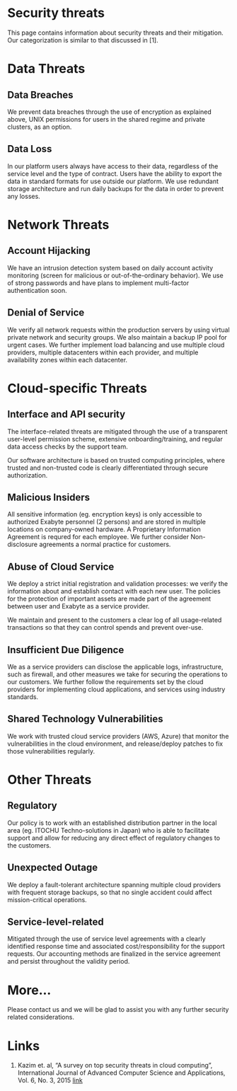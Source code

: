 # Security threats

This page contains information about security threats and their mitigation. Our categorization is similar to that discussed in [1].

# Data Threats

## Data Breaches

We prevent data breaches through the use of encryption as explained above, UNIX permissions for users in the shared regime and private clusters, as an option.

## Data Loss

In our platform users always have access to their data, regardless of the service level and the type of contract. Users have the ability to export the data in standard formats for use outside our platform. We use redundant storage architecture and run daily backups for the data in order to prevent any losses.


# Network Threats

## Account Hijacking

We have an intrusion detection system based on daily account activity monitoring (screen for malicious or out-of-the-ordinary behavior). We use of strong passwords and have plans to implement multi-factor authentication soon.

## Denial of Service

We verify all network requests within the production servers by using virtual private network and security groups. We also maintain a backup IP pool for urgent cases. We further implement load balancing and use multiple cloud providers, multiple datacenters within each provider, and multiple availability zones within each datacenter.

# Cloud-specific Threats

## Interface and API security

The interface-related threats are mitigated through the use of a transparent user-level permission scheme, extensive onboarding/training, and regular data access checks by the support team.

Our software architecture is based on trusted computing principles, where trusted and non-trusted code is clearly differentiated through secure authorization.

## Malicious Insiders

All sensitive information (eg. encryption keys) is only accessible to authorized Exabyte personnel (2 persons) and are stored in multiple locations on company-owned hardware. A Proprietary Information Agreement is requred for each employee. We further consider Non-disclosure agreements a normal practice for customers.

## Abuse of Cloud Service

We deploy a strict initial registration and validation processes: we verify the information about and establish contact with each new user. The policies for the protection of important assets are made part of the agreement between user and Exabyte as a service provider.

We maintain and present to the customers a clear log of all usage-related transactions so that they can control spends and prevent over-use.

## Insufficient Due Diligence

We as a service providers can disclose the applicable logs, infrastructure, such as firewall, and other measures we take for securing the operations to our customers. We further follow the requirements set by the cloud providers for implementing cloud applications, and services using industry standards.

## Shared Technology Vulnerabilities

We work with trusted cloud service providers (AWS, Azure) that monitor the vulnerabilities in the cloud environment, and release/deploy patches to fix those vulnerabilities regularly.

# Other Threats
## Regulatory

Our policy is to work with an established distribution partner in the local area (eg. ITOCHU Techno-solutions in Japan) who is able to facilitate support and allow for reducing any direct effect of regulatory changes to the customers.

## Unexpected Outage

We deploy a fault-tolerant architecture spanning multiple cloud providers with frequent storage backups, so that no single accident could affect mission-critical operations.

## Service-level-related

Mitigated through the use of service level agreements with a clearly identified response time and associated cost/responsibility for the support requests. Our accounting methods are finalized in the service agreement and persist throughout the validity period.

# More...

Please contact us and we will be glad to assist you with any further security related considerations.

# Links

1. Kazim et. al,  “A survey on top security threats in cloud computing”,  International Journal of Advanced Computer Science and Applications, Vol. 6, No. 3, 2015 [link](http://thesai.org/Downloads/Volume6No3/Paper_16-A_survey_on_top_security_threats_in_cloud_computing.pdf)

